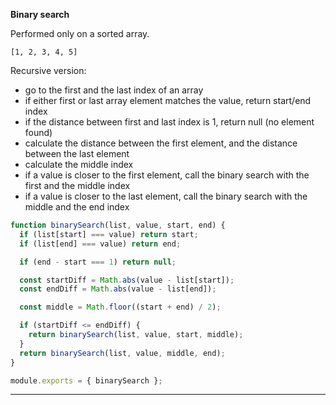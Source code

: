**Binary search**

Performed only on a sorted array.

`[1, 2, 3, 4, 5]`

Recursive version:

- go to the first and the last index of an array
- if either first or last array element matches the value, return start/end index
- if the distance between first and last index is 1, return null (no element found)
- calculate the distance between the first element, and the distance between the last element
- calculate the middle index
- if a value is closer to the first element, call the binary search with the first and the middle index
- if a value is closer to the last element, call the binary search with the middle and the end index

```js
function binarySearch(list, value, start, end) {
  if (list[start] === value) return start;
  if (list[end] === value) return end;

  if (end - start === 1) return null;

  const startDiff = Math.abs(value - list[start]);
  const endDiff = Math.abs(value - list[end]);

  const middle = Math.floor((start + end) / 2);

  if (startDiff <= endDiff) {
    return binarySearch(list, value, start, middle);
  }
  return binarySearch(list, value, middle, end);
}

module.exports = { binarySearch };
```

---
